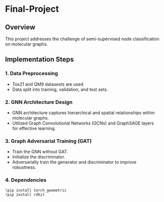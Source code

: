 # Final-Project

## Overview
This project addresses the challenge of semi-supervised node classification on molecular graphs.

## Implementation Steps
### 1. Data Preprocessing
- Tox21 and QM9 datasests are used
- Data split into training, validation, and test sets.

### 2. GNN Architecture Design
- GNN architecture captures hierarchical and spatial relationships within molecular graphs.
- Utilized Graph Convolutional Networks (GCNs) and GraphSAGE layers for effective learning.

### 3. Graph Adversarial Training (GAT)
- Train the GNN without GAT.
- Initialize the discriminator.
- Adversarially train the generator and discriminator to improve robustness.

### 4. Dependencies
```bash
!pip install torch_geometric
!pip install rdkit
```
